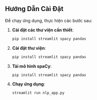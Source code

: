## Hướng Dẫn Cài Đặt

Để chạy ứng dụng, thực hiện các bước sau:

1. **Cài đặt các thư viện cần thiết**:
   ```bash
   pip install streamlit spacy pandas

2. **Cài đặt thư viện**:
   ```bash
   pip install streamlit spacy pandas

3. **Tải mô hình spaCy**:
   ```bash
   pip install streamlit spacy pandas

4. **Chạy ứng dụng**:
   ```bash
   streamlit run nlp_app.py

